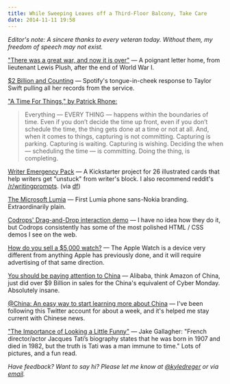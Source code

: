 ```yaml
---
title: While Sweeping Leaves off a Third-Floor Balcony, Take Care
date: 2014-11-11 19:58
---
```


_Editor's note: A sincere thanks to every veteran today. Without them, my freedom of speech may not exist._

["There was a great war, and now it is over"](http://www.lettersofnote.com/2014/11/there-was-war-great-war-and-now-it-is.html) &mdash; A poignant letter home, from lieutenant Lewis Plush, after the end of World War I.

[$2 Billion and Counting](http://www.spotifyartists.com/2-billion-and-counting/) &mdash; Spotify's tongue-in-cheek response to Taylor Swift pulling all her records from the service.  

["A Time For Things," by Patrick Rhone:](http://patrickrhone.com/2014/11/11/a-time-for-things/)

> Everything — EVERY THING — happens within the boundaries of time. Even if you don’t decide the time up front, even if you don’t schedule the time, the thing gets done at a time or not at all. And, when it comes to things, capturing is not committing. Capturing is parking. Capturing is waiting. Capturing is wishing. Deciding the when — scheduling the time — is committing. Doing the thing, is completing.

[Writer Emergency Pack](https://www.kickstarter.com/projects/913409803/writer-emergency-pack-helping-writers-get-unstuck) &mdash; A Kickstarter project for 26 illustrated cards that help writers get "unstuck" from writer's block. I also recommend reddit's [/r/writingprompts](https://www.reddit.com/r/WritingPrompts/). (via [df](http://daringfireball.net/linked/2014/11/11/writer-emergency-pack))

[The Microsoft Lumia](http://www.theverge.com/2014/10/24/7056495/microsoft-lumia-replaces-nokia-lumia-official) &mdash; First Lumia phone sans-Nokia branding. Extraordinarily plain.

[Codrops' Drag-and-Drop interaction demo](http://tympanus.net/codrops/2014/11/11/drag-and-drop-interaction-ideas/) &mdash; I have no idea how they do it, but Codrops consistently has some of the most polished HTML / CSS demos I see on the web.

[How do you sell a $5,000 watch?](http://www.campaignlive.com/article/apple-watch-its-time-new-ad-designs/1321477) &mdash; The Apple Watch is a device very different from anything Apple has previously done, and it will require advertising of that same direction.  

[You should be paying attention to China](http://recode.net/2014/11/11/alibaba-just-sold-more-than-9-billion-in-goods-in-one-day/) &mdash; Alibaba, think Amazon of China, just did over $9 Billion in sales for the China's equivalent of Cyber Monday. Absolutely insane.

[@China: An easy way to start learning more about China](https://twitter.com/china) &mdash; I've been following this Twitter account for about a week, and it's helped me stay current with Chinese news.

["The Importance of Looking a Little Funny"](http://www.acontinuouslean.com/2014/11/11/importance-funny/) &mdash; Jake Gallagher: "French director/actor Jacques Tati’s biography states that he was born in 1907 and died in 1982, but the truth is Tati was a man immune to time." Lots of pictures, and a fun read.

_Have feedback? Want to say hi? Please let me know at [@kyledreger](http://twitter.com/kyledreger) or via [email](/about)._
